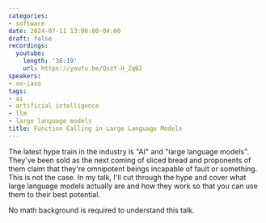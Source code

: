 ```yaml
---
categories:
- software
date: 2024-07-11 13:00:00-04:00
draft: false
recordings:
  youtube:
    length: '36:19'
    url: https://youtu.be/QszY-H_ZqBI
speakers:
- xe-iaso
tags:
- ai
- artificial intelligence
- llm
- large language models
title: Function Calling in Large Language Models
---
```



The latest hype train in the industry is "AI" and "large language models". They've been sold as the next coming of sliced bread and proponents of them claim that they're omnipotent beings incapable of fault or something. This is not the case. In my talk, I'll cut through the hype and cover what large language models actually are and how they work so that you can use them to their best potential.

No math background is required to understand this talk.
